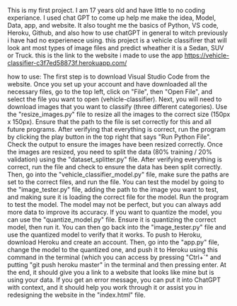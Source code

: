 This is my first project. I am 17 years old and have little to no coding experiance. I used chat GPT to come up help me make the idea, Model, Data, app, and website. It also tought me the basics of Python, VS code, Heroku, Github, and also how to use chatGPT in general to witch previously i have had no experienece using. this project is a vehicle classifirer that will look ant most types of image files and predict wheather it is a Sedan, SUV or Truck. this is the link to the website i made to use the app https://vehicle-classifier-c3f7ed58873f.herokuapp.com/

how to use: 
The first step is to download Visual Studio Code from the website. Once you set up your account and have downloaded all the necessary files, go to the top left, click on "File", then "Open File", and select the file you want to open (vehicle-classifier). Next, you will need to download images that you want to classify (three different categories). Use the "resize_images.py" file to resize all the images to the correct size (150px x 150px). Ensure that the path to the file is set correctly for this and all future programs.
After verifying that everything is correct, run the program by clicking the play button in the top right that says "Run Python File". Check the output to ensure the images have been resized correctly. Once the images are resized, you need to split the data (80% training / 20% validation) using the "dataset_splitter.py" file. After verifying everything is correct, run the file and check to ensure the data has been split correctly. Then, go into the "vehicle_classifier_model.py" file, make sure the paths are set to the correct files, and run the file. You can test the model by going to the "image_tester.py" file, adding the path to the image you want to test, and making sure it is loading the correct file for the model. Run the program to test the model. The model may not be perfect, but you can always add more data to improve its accuracy. If you want to quantize the model, you can use the "quantize_model.py" file. Ensure it is quantizing the correct model, then run it. You can then go back into the "image_tester.py" file and use the quantized model to verify that it works. To push to Heroku, download Heroku and create an account. Then, go into the "app.py" file, change the model to the quantized one, and push it to Heroku using this command in the terminal (which you can access by pressing "Ctrl+`" and putting "git push heroku master" in the terminal and then pressing enter. At the end, it should give you a link to a website that looks like mine but is using your data. If you get an error message, you can put it into ChatGPT with context, and it should help you work through it or assist you in redesigning the website in the "index.html" file.
